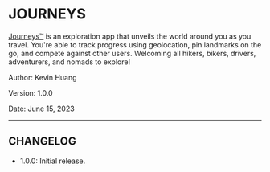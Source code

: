 # JOURNEYS

[Journeys™](https://www.journeys-app.com) is an exploration app that unveils the world around you as you travel. You're able to track progress using geolocation, pin landmarks on the go, and compete against other users. Welcoming all hikers, bikers, drivers, adventurers, and nomads to explore!

Author: Kevin Huang

Version: 1.0.0

Date: June 15, 2023

---

## CHANGELOG

- 1.0.0: Initial release.